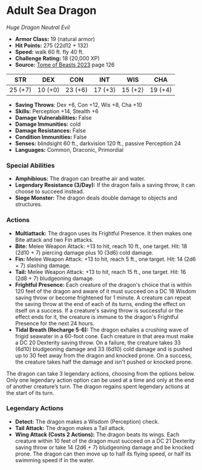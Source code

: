 # Adult Sea Dragon

*Huge* *Dragon* *Neutral Evil*

- **Armor Class:** 19 (natural armor)
- **Hit Points:** 275 (22d12 + 132)
- **Speed:** walk 60 ft. fly 40 ft.
- **Challenge Rating:** 18 (20,000 XP)
- **Source:** [Tome of Beasts 2023](https://koboldpress.com/kpstore/product/tome-of-beasts-1-2023-edition/) page 126

| STR | DEX | CON | INT | WIS | CHA |
| --- | --- | --- | --- | --- | --- |
| 25 (+7) | 10 (+0) | 23 (+6) | 17 (+3) | 15 (+2) | 19 (+4) |

- **Saving Throws**: Dex +6, Con +12, Wis +8, Cha +10
- **Skills:** Perception +14, Stealth +6
- **Damage Vulnerabilities:** False
- **Damage Immunities:** cold
- **Damage Resistances:** False
- **Condition Immunities:** False
- **Senses:** blindsight 60 ft., darkvision 120 ft., passive Perception 24
- **Languages:** Common, Draconic, Primordial

### Special Abilities

- **Amphibious:** The dragon can breathe air and water.
- **Legendary Resistance (3/Day):** If the dragon fails a saving throw, it can choose to succeed instead.
- **Siege Monster:** The dragon deals double damage to objects and structures.

### Actions

- **Multiattack:** The dragon uses its Frightful Presence. It then makes one Bite attack and two Fin attacks.
- **Bite:** Melee Weapon Attack: +13 to hit, reach 10 ft., one target. Hit: 18 (2d10 + 7) piercing damage plus 10 (3d6) cold damage.
- **Fin:** Melee Weapon Attack: +13 to hit, reach 5 ft., one target. Hit: 14 (2d6 + 7) slashing damage.
- **Tail:** Melee Weapon Attack: +13 to hit, reach 15 ft., one target. Hit: 16 (2d8 + 7) bludgeoning damage.
- **Frightful Presence:** Each creature of the dragon's choice that is within 120 feet of the dragon and aware of it must succeed on a DC 18 Wisdom saving throw or become frightened for 1 minute. A creature can repeat the saving throw at the end of each of its turns, ending the effect on itself on a success. If a creature's saving throw is successful or the effect ends for it, the creature is immune to the dragon's Frightful Presence for the next 24 hours.
- **Tidal Breath (Recharge 5-6):** The dragon exhales a crushing wave of frigid seawater in a 60-foot cone. Each creature in that area must make a DC 20 Dexterity saving throw. On a failure, the creature takes 33 (6d10) bludgeoning damage and 33 (6d10) cold damage and is pushed up to 30 feet away from the dragon and knocked prone. On a success, the creature takes half the damage and isn't pushed or knocked prone.

The dragon can take 3 legendary actions, choosing from the options below. Only one legendary action option can be used at a time and only at the end of another creature’s turn. The dragon regains spent legendary actions at the start of its turn.

### Legendary Actions

- **Detect:** The dragon makes a Wisdom (Perception) check.
- **Tail Attack:** The dragon makes a Tail attack.
- **Wing Attack (Costs 2 Actions):** The dragon beats its wings. Each creature within 10 feet of the dragon must succeed on a DC 21 Dexterity saving throw or take 14 (2d6 + 7) bludgeoning damage and be knocked prone. The dragon can then move up to half its flying speed, or half its swimming speed if in the water.
